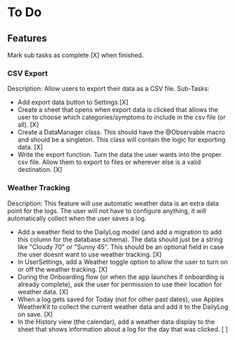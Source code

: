 # To Do

## Features
Mark sub tasks as complete [X] when finished.

### CSV Export
Description: Allow users to export their data as a CSV file.
Sub-Tasks:
- Add export data button to Settings [X]
- Create a sheet that opens when export data is clicked that allows the user to choose which categories/symptoms to include in the csv file (or all). [X]
- Create a DataManager class. This should have the @Observable macro and should be a singleton. This class will contain the logic for exporting data. [X]
- Write the export function. Turn the data the user wants into the proper csv file. Allow them to export to files or wherever else is a valid destination. [X] 

### Weather Tracking
Description: This feature will use automatic weather data is an extra data point for the logs. The user will not have to configure anything, it will automatically collect when the user saves a log.
- Add a weather field to the DailyLog model (and add a migration to add this column for the database schema). The data should just be a string like "Cloudy 70" or "Sunny 45". This should be an optional field in case the user doesnt want to use weather tracking. [X]
- In UserSettings, add a Weather toggle option to allow the user to turn on or off the weather tracking. [X]
- During the Onboarding flow (or when the app launches if onboarding is already complete), ask the user for permission to use their location for weather data. [X]
- When a log gets saved for Today (not for other past dates), use Apples WeatherKit to collect the current weather data and add it to the DailyLog on save. [X]
- In the History view (the calendar), add a weather data display to the sheet that shows information about a log for the day that was clicked. [ ]
